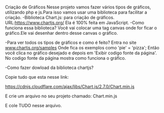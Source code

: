  Criação de Gráficos
 Nesse projeto vamos fazer vários tipos de gráficos, utilizando php e js.Para isso vamos usar uma biblioteca para facilitar a criação.
-Biblioteca Chart.js: para criação de gráficos.
URL:https://www.chartjs.org/ 
Ela é 100% feita em JavaScript.
-Como funciona essa biblioteca?
Você vai colocar uma tag canvas onde for ficar o gráfico.Ele vai desenhar dentro desse canvas o gráfico.

-Para ver todos os tipos de gráficos e como é feito?
Entra no site www.chartjs.org/samples 
Onde fica os exemplos como 'pie' = 'pizza';
Então você clica no gráfico desejado e depois em 'Exibir codigo fonte da página'.
No codigo fonte da página mostra como funciona o gráfico.

-Como fazer dowload da biblioteca chartjs?

Copie tudo que esta nesse link:

https://cdnjs.cloudflare.com/ajax/libs/Chart.js/2.7.0/Chart.min.js

E crie um arquivo no seu projeto chamado: Chart.min.js

E cole TUDO nesse arquivo.